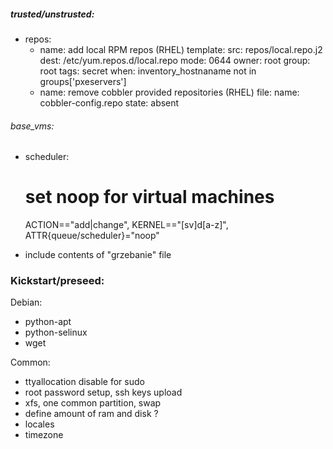 ##### trusted/unstrusted:
- repos:
    - name: add local RPM repos (RHEL)
    template:
        src: repos/local.repo.j2
        dest: /etc/yum.repos.d/local.repo
        mode: 0644
        owner: root
        group: root
    tags: secret
    when: inventory_hostnaname not in groups['pxeservers']
    - name: remove cobbler provided repositories (RHEL)
    file:
        name: cobbler-config.repo
        state: absent
###### base_vms:
- scheduler:
    # set noop for virtual machines
    ACTION=="add|change", KERNEL=="[sv]d[a-z]", ATTR{queue/scheduler}="noop"


- include contents of "grzebanie" file

### Kickstart/preseed:
 Debian:
 - python-apt
 - python-selinux
 - wget

 Common:
 - ttyallocation disable for sudo
 - root password setup, ssh keys upload
 - xfs, one common partition, swap
 - define amount of ram and disk ?
 - locales
 - timezone

